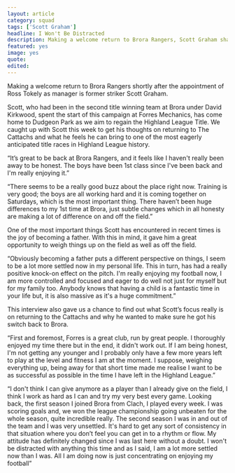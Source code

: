 ```yaml
---
layout: article
category: squad
tags: ['Scott Graham']
headline: I Won't Be Distracted
description: Making a welcome return to Brora Rangers, Scott Graham shares his thoughts on the rest of the season.
featured: yes
image: yes
quote:
edited:
---
```

Making a welcome return to Brora Rangers shortly after the appointment of Ross Tokely as manager is former striker Scott Graham.

Scott, who had been in the second title winning team at Brora under David Kirkwood, spent the start of this campaign at Forres Mechanics, has come home to Dudgeon Park as we aim to regain the Highland League Title. We caught up with Scott this week to get his thoughts on returning to The Cattachs and what he feels he can bring to one of the most eagerly anticipated title races in Highland League history.

“It’s great to be back at Brora Rangers, and it feels like I haven't really been away to be honest. The boys have been 1st class since I've been back and I'm really enjoying it.”

“There seems to be a really good buzz about the place right now. Training is very good; the boys are all working hard and it is coming together on Saturdays, which is the most important thing. There haven’t been huge differences to my 1st time at Brora, just subtle changes which in all honesty are making a lot of difference on and off the field.”

One of the most important things Scott has encountered in recent times is the joy of becoming a father. With this in mind, it gave him a great opportunity to weigh things up on the field as well as off the field.

“Obviously becoming a father puts a different perspective on things, I seem to be a lot more settled now in my personal life. This in turn, has had a really positive knock-on effect on the pitch. I'm really enjoying my football now, I am more controlled and focused and eager to do well not just for myself but for my family too. Anybody knows that having a child is a fantastic time in your life but, it is also massive as it's a huge commitment.”

This interview also gave us a chance to find out what Scott’s focus really is on returning to the Cattachs and why he wanted to make sure he got his switch back to Brora.

“First and foremost, Forres is a great club, run by great people. I thoroughly enjoyed my time there but in the end, it didn't work out. If I am being honest, I'm not getting any younger and I probably only have a few more years left to play at the level and fitness I am at the moment. I suppose, weighing everything up, being away for that short time made me realise I want to be as successful as possible in the time I have left in the Highland League.”

“I don't think I can give anymore as a player than I already give on the field, I think I work as hard as I can and try my very best every game. Looking back, the first season I joined Brora from Clach, I played every week. I was scoring goals and, we won the league championship going unbeaten for the whole season, quite incredible really. The second season I was in and out of the team and I was very unsettled. It's hard to get any sort of consistency in that situation where you don’t feel you can get in to a rhythm or flow. My attitude has definitely changed since I was last here without a doubt. I won't be distracted with anything this time and as I said, I am a lot more settled now than I was.  All I am doing now is just concentrating on enjoying my football”
